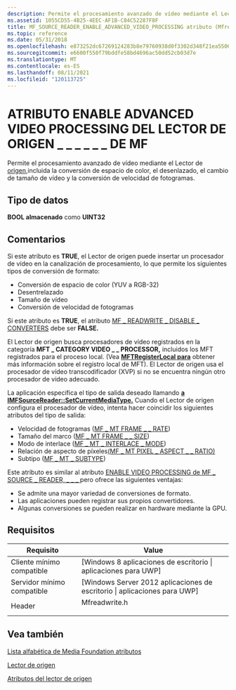 ```yaml
---
description: Permite el procesamiento avanzado de vídeo mediante el Lector de origen, incluida la conversión de espacio de color, el desenlazado, el cambio de tamaño de vídeo y la conversión de velocidad de fotogramas.
ms.assetid: 1055CD55-4B25-4EEC-AF1B-C84C52287F8F
title: MF_SOURCE_READER_ENABLE_ADVANCED_VIDEO_PROCESSING atributo (Mfreadwrite.h)
ms.topic: reference
ms.date: 05/31/2018
ms.openlocfilehash: e873252dc67269124283b8e79760938d0f3302d348f21ea5506172cbe7b42ec3
ms.sourcegitcommit: e6600f550f79bddfe58bd4696ac50dd52cb03d7e
ms.translationtype: MT
ms.contentlocale: es-ES
ms.lasthandoff: 08/11/2021
ms.locfileid: "120113725"
---
```

# <a name="mf_source_reader_enable_advanced_video_processing-attribute"></a>ATRIBUTO ENABLE ADVANCED VIDEO PROCESSING DEL LECTOR DE ORIGEN \_ \_ \_ \_ \_ \_ DE MF

Permite el procesamiento avanzado de vídeo mediante el Lector de [origen,](source-reader.md)incluida la conversión de espacio de color, el desenlazado, el cambio de tamaño de vídeo y la conversión de velocidad de fotogramas.

## <a name="data-type"></a>Tipo de datos

**BOOL almacenado** como **UINT32**

## <a name="remarks"></a>Comentarios

Si este atributo es **TRUE**, el Lector de origen puede insertar un procesador de vídeo en la canalización de procesamiento, lo que permite los siguientes tipos de conversión de formato:

-   Conversión de espacio de color (YUV a RGB-32)
-   Desentrelazado
-   Tamaño de vídeo
-   Conversión de velocidad de fotogramas

Si este atributo es **TRUE**, el atributo [MF \_ READWRITE \_ DISABLE \_ CONVERTERS](mf-readwrite-disable-converters.md) debe ser **FALSE.**

El Lector de origen busca procesadores de vídeo registrados en la categoría **MFT \_ CATEGORY VIDEO \_ \_ PROCESSOR,** incluidos los MFT registrados para el proceso local. (Vea [**MFTRegisterLocal para**](/windows/desktop/api/mfapi/nf-mfapi-mftregisterlocal) obtener más información sobre el registro local de MFT). El Lector de origen usa el procesador de vídeo transcodificador (XVP) si no se encuentra ningún otro procesador de vídeo adecuado.

La aplicación especifica el tipo de salida deseado llamando [**a IMFSourceReader::SetCurrentMediaType.**](/windows/desktop/api/mfreadwrite/nf-mfreadwrite-imfsourcereader-setcurrentmediatype) Cuando el Lector de origen configura el procesador de vídeo, intenta hacer coincidir los siguientes atributos del tipo de salida:

-   Velocidad de fotogramas ([MF \_ MT FRAME \_ \_ RATE](mf-mt-frame-rate-attribute.md))
-   Tamaño del marco ([MF \_ MT FRAME \_ \_ SIZE](mf-mt-frame-size-attribute.md))
-   Modo de interlace ([MF \_ MT \_ INTERLACE \_ MODE](mf-mt-interlace-mode-attribute.md))
-   Relación de aspecto de píxeles[(MF \_ MT PIXEL \_ ASPECT \_ \_ RATIO)](mf-mt-pixel-aspect-ratio-attribute.md)
-   Subtipo ([MF \_ MT \_ SUBTYPE](mf-mt-subtype-attribute.md))

Este atributo es similar al atributo [ENABLE VIDEO PROCESSING de MF \_ SOURCE \_ READER, \_ \_ \_ ](mf-source-reader-enable-video-processing.md) pero ofrece las siguientes ventajas:

-   Se admite una mayor variedad de conversiones de formato.
-   Las aplicaciones pueden registrar sus propios convertidores.
-   Algunas conversiones se pueden realizar en hardware mediante la GPU.

## <a name="requirements"></a>Requisitos



| Requisito | Value |
|-------------------------------------|------------------------------------------------------------------------------------------|
| Cliente mínimo compatible<br/> | \[Windows 8 aplicaciones de escritorio \| aplicaciones para UWP\]<br/>                                        |
| Servidor mínimo compatible<br/> | \[Windows Server 2012 aplicaciones de escritorio \| aplicaciones para UWP\]<br/>                              |
| Header<br/>                   | <dl> <dt>Mfreadwrite.h</dt> </dl> |



## <a name="see-also"></a>Vea también

<dl> <dt>

[Lista alfabética de Media Foundation atributos](alphabetical-list-of-media-foundation-attributes.md)
</dt> <dt>

[Lector de origen](source-reader.md)
</dt> <dt>

[Atributos del lector de origen](source-reader-attributes.md)
</dt> </dl>

 

 




